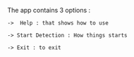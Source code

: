 The app contains 3 options : 

    ->  Help : that shows how to use 

    -> Start Detection : How things starts

    -> Exit : to exit
